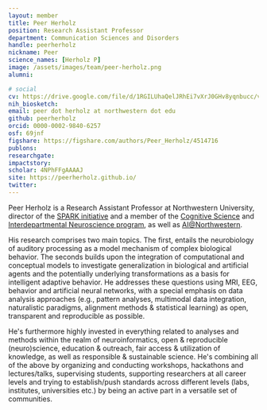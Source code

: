 ```yaml
---
layout: member
title: Peer Herholz
position: Research Assistant Professor
department: Communication Sciences and Disorders
handle: peerherholz
nickname: Peer
science_names: [Herholz P]
image: /assets/images/team/peer-herholz.png
alumni:

# social
cv: https://drive.google.com/file/d/1RGILUhaQelJRhEi7vXrJ0GHv8yqnbucc/view
nih_biosketch:
email: peer dot herholz at northwestern dot edu
github: peerherholz
orcid: 0000-0002-9840-6257
osf: 69jnf
figshare: https://figshare.com/authors/Peer_Herholz/4514716
publons:
researchgate:
impactstory:
scholar: 4NPhFFgAAAAJ
site: https://peerherholz.github.io/
twitter:
---
```


Peer Herholz is a Research Assistant Professor at Northwestern University, director of the [SPARK initiative](https://spark-csd.github.io/) and a member of the [Cognitive Science](https://cogsci.northwestern.edu/) and [Interdepartmental Neuroscience program](https://www.nuin.northwestern.edu/), as well as [AI@Northwestern](https://ai.northwestern.edu/). 

His research comprises two main topics.  The first, entails the neurobiology of auditory processing as a model mechanism of complex biological behavior. The seconds builds upon the integration of computational and conceptual models to investigate generalization in biological and artificial agents and the potentially underlying transformations as a basis for intelligent adaptive behavior. He addresses these questions using MRI, EEG, behavior and artificial neural networks, with a special emphasis on data analysis approaches (e.g., pattern analyses, multimodal data integration, naturalistic paradigms, alignment methods & statistical learning) as open, transparent and reproducible as possible. 

He's furthermore highly invested in everything related to analyses and methods within the realm of neuroinformatics, open & reproducible (neuro)science, education & outreach, fair access & utilization of knowledge, as well as responsible & sustainable science. He's combining all of the above by organizing and conducting workshops, hackathons and lectures/talks, supervising students, supporting researchers at all career levels and trying to establish/push standards across different levels (labs, institutes, universities etc.) by being an active part in a versatile set of communities. 